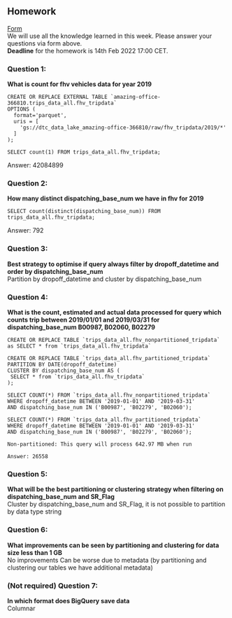 ## Homework
[Form](https://forms.gle/ytzVYUh2RptgkvF79)  
We will use all the knowledge learned in this week. Please answer your questions via form above.  
**Deadline** for the homework is 14th Feb 2022 17:00 CET.

### Question 1: 
**What is count for fhv vehicles data for year 2019**  
```
CREATE OR REPLACE EXTERNAL TABLE `amazing-office-366810.trips_data_all.fhv_tripdata`
OPTIONS (
  format='parquet',
  uris = [
    'gs://dtc_data_lake_amazing-office-366810/raw/fhv_tripdata/2019/*'
  ]
);

SELECT count(1) FROM trips_data_all.fhv_tripdata;
```

Answer: 42084899

### Question 2: 
**How many distinct dispatching_base_num we have in fhv for 2019**  
```
SELECT count(distinct(dispatching_base_num)) FROM trips_data_all.fhv_tripdata;
```

Answer: 792

### Question 3: 
**Best strategy to optimise if query always filter by dropoff_datetime and order by dispatching_base_num**  
Partition by dropoff_datetime and cluster by dispatching_base_num

### Question 4: 
**What is the count, estimated and actual data processed for query which counts trip between 2019/01/01 and 2019/03/31 for dispatching_base_num B00987, B02060, B02279**  
```
CREATE OR REPLACE TABLE `trips_data_all.fhv_nonpartitioned_tripdata`
as SELECT * from `trips_data_all.fhv_tripdata`

CREATE OR REPLACE TABLE `trips_data_all.fhv_partitioned_tripdata`
PARTITION BY DATE(dropoff_datetime)
CLUSTER BY dispatching_base_num AS (
 SELECT * from `trips_data_all.fhv_tripdata`
);

SELECT COUNT(*) FROM `trips_data_all.fhv_nonpartitioned_tripdata`
WHERE dropoff_datetime BETWEEN '2019-01-01' AND '2019-03-31'
AND dispatching_base_num IN ('B00987', 'B02279', 'B02060');

SELECT COUNT(*) FROM `trips_data_all.fhv_partitioned_tripdata`
WHERE dropoff_datetime BETWEEN '2019-01-01' AND '2019-03-31'
AND dispatching_base_num IN ('B00987', 'B02279', 'B02060');

Non-partitioned: This query will process 642.97 MB when run

Answer: 26558

```

### Question 5: 
**What will be the best partitioning or clustering strategy when filtering on dispatching_base_num and SR_Flag**  
Cluster by dispatching_base_num and SR_Flag, it is not possible to partition by data type string

### Question 6: 
**What improvements can be seen by partitioning and clustering for data size less than 1 GB**  
No improvements
Can be worse due to metadata (by partitioning and clustering our tables we have additional metadata)

### (Not required) Question 7: 
**In which format does BigQuery save data**  
Columnar
